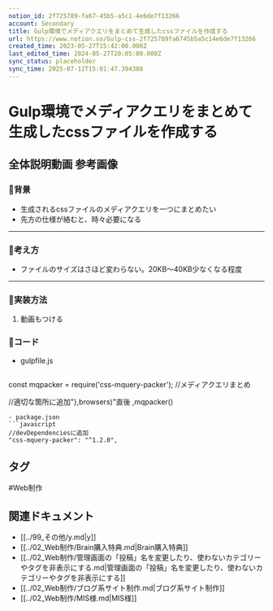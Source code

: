 ```yaml
---
notion_id: 2f725789-fa67-45b5-a5c1-4e6de7f13266
account: Secondary
title: Gulp環境でメディアクエリをまとめて生成したcssファイルを作成する
url: https://www.notion.so/Gulp-css-2f725789fa6745b5a5c14e6de7f13266
created_time: 2023-05-27T15:42:00.000Z
last_edited_time: 2024-05-27T20:05:00.000Z
sync_status: placeholder
sync_time: 2025-07-12T15:01:47.394388
---
```

# Gulp環境でメディアクエリをまとめて生成したcssファイルを作成する

全体説明動画
参考画像
---
### 🔹背景
- 生成されるcssファイルのメディアクエリを一つにまとめたい
- 先方の仕様が絡むと、時々必要になる
---
### 🔹考え方
- ファイルのサイズはさほど変わらない。20KB〜40KB少なくなる程度
---
### 🔹実装方法
1. 動画もつける
### 🔹コード
- gulpfile.js
  ```javascript
const mqpacker = require('css-mquery-packer'); //メディアクエリまとめ

//適切な箇所に追加"},browsers)"直後
,mqpacker()
  ```
- package.json
  ```javascript
//devDependenciesに追加
"css-mquery-packer": "^1.2.0",
  ```
  

## タグ

#Web制作 

## 関連ドキュメント

- [[../99_その他/y.md|y]]
- [[../02_Web制作/Brain購入特典.md|Brain購入特典]]
- [[../02_Web制作/管理画面の「投稿」名を変更したり、使わないカテゴリーやタグを非表示にする.md|管理画面の「投稿」名を変更したり、使わないカテゴリーやタグを非表示にする]]
- [[../02_Web制作/ブログ系サイト制作.md|ブログ系サイト制作]]
- [[../02_Web制作/MIS様.md|MIS様]]
